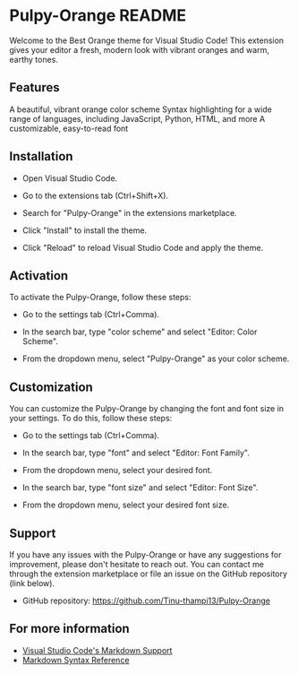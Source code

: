# Pulpy-Orange README

Welcome to the Best Orange theme for Visual Studio Code! This extension gives your editor a fresh, modern look with vibrant oranges and warm, earthy tones.

## Features

A beautiful, vibrant orange color scheme
Syntax highlighting for a wide range of languages, including JavaScript, Python, HTML, and more
A customizable, easy-to-read font

## Installation

* Open Visual Studio Code.

* Go to the extensions tab (Ctrl+Shift+X).

* Search for "Pulpy-Orange" in the extensions marketplace.

* Click "Install" to install the theme.

* Click "Reload" to reload Visual Studio Code and apply the theme.

## Activation

To activate the Pulpy-Orange, follow these steps:

* Go to the settings tab (Ctrl+Comma).

* In the search bar, type "color scheme" and select "Editor: Color Scheme".

* From the dropdown menu, select "Pulpy-Orange" as your color scheme.

## Customization

You can customize the Pulpy-Orange by changing the font and font size in your settings. To do this, follow these steps:

* Go to the settings tab (Ctrl+Comma).

* In the search bar, type "font" and select "Editor: Font Family".

* From the dropdown menu, select your desired font.

* In the search bar, type "font size" and select "Editor: Font Size".

* From the dropdown menu, select your desired font size.

## Support

If you have any issues with the Pulpy-Orange or have any suggestions for improvement, please don't hesitate to reach out. You can contact me through the extension marketplace or file an issue on the GitHub repository (link below).

* GitHub repository: https://github.com/Tinu-thampi13/Pulpy-Orange

## For more information

* [Visual Studio Code's Markdown Support](http://code.visualstudio.com/docs/languages/markdown)
* [Markdown Syntax Reference](https://help.github.com/articles/markdown-basics/)

